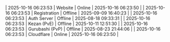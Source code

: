 | 2025-10-16 06:23:53 | Website | Online | 2025-10-16 06:23:50 |
| 2025-10-16 06:23:53 | Registration | Offline | 2025-09-09 16:40:23 |
| 2025-10-16 06:23:53 | Auth Server | Offline | 2025-08-18 09:33:31 |
| 2025-10-16 06:23:53 | Kezan (PvE) | Offline | 2025-10-11 12:51:30 |
| 2025-10-16 06:23:53 | Gurubashi (PvP) | Offline | 2025-08-23 21:44:06 |
| 2025-10-16 06:23:53 | Cloudflare | Online | 2025-10-16 06:23:50 |

